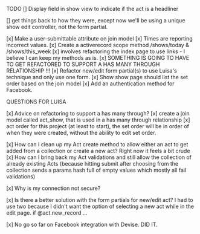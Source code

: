 TODO
[] Display field in show view to indicate if the act is a headliner

[] get things back to how they were, except now we'll be using a unique show edit controller, not the form partial.





[x] Make a user-submittable attribute on join model
[x] Times are reporting incorrect values.
[x] Create a activerecord scope method /shows/today & /shows/this_week
  [x] involves refactoring the index page to use links - I believe I can keep my methods as is.
[x] SOMETHING IS GOING TO HAVE TO GET REFACTORED TO SUPPORT A HAS MANY  THROUGH RELATIONSHIP !!!
[x] Refactor new/edit form partial(s) to use Luisa's technique and only use one form.
[x] Show show page should list the set order based on the join model
[x] Add an authentication method for Facebook.





QUESTIONS FOR LUISA

[x] Advice on refactoring to support a has many through?
  [x] create a join model called act_show, that is used in a has many through relationship
  [x] act order 
    for this project (at least to start), the set order will be in order of when they were created, without the ability to edit set order.


[x] How can I clean up my Act create method to allow either an act to get added from a collection or create a new act?  Right now it feels a bit crude
[x] How can I bring back my Act validations and still allow the collection of already existing Acts (because hitting submit after choosing from the collection sends a params hash full of empty values which mostly all fail validations)

[x] Why is my connection not secure?

[x] Is there a better solution with the form partials for new/edit act?  I had to use two because I didn't want the option of selecting a new act while in the edit page.
  if @act.new_record ...

[x] No go so far on Facebook integration with Devise. DID IT.






